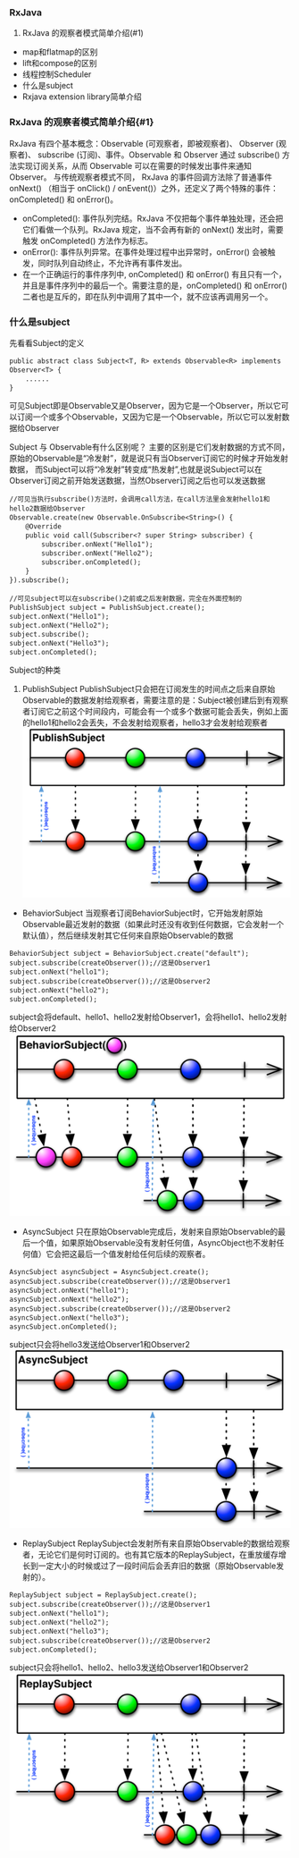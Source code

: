 ### RxJava
1. RxJava 的观察者模式简单介绍(#1)
*  map和flatmap的区别
*  lift和compose的区别
*  线程控制Scheduler
*  什么是subject
*  Rxjava extension library简单介绍

### RxJava 的观察者模式简单介绍{#1}
RxJava 有四个基本概念：Observable (可观察者，即被观察者)、 Observer (观察者)、 subscribe (订阅)、事件。Observable 和 Observer 通过 subscribe() 方法实现订阅关系，从而 Observable 可以在需要的时候发出事件来通知 Observer。
与传统观察者模式不同， RxJava 的事件回调方法除了普通事件 onNext() （相当于 onClick() / onEvent()）之外，还定义了两个特殊的事件：onCompleted() 和 onError()。
* onCompleted(): 事件队列完结。RxJava 不仅把每个事件单独处理，还会把它们看做一个队列。RxJava 规定，当不会再有新的 onNext() 发出时，需要触发 onCompleted() 方法作为标志。
* onError(): 事件队列异常。在事件处理过程中出异常时，onError() 会被触发，同时队列自动终止，不允许再有事件发出。
* 在一个正确运行的事件序列中, onCompleted() 和 onError() 有且只有一个，并且是事件序列中的最后一个。需要注意的是，onCompleted() 和 onError() 二者也是互斥的，即在队列中调用了其中一个，就不应该再调用另一个。


### 什么是subject
先看看Subject的定义
```
public abstract class Subject<T, R> extends Observable<R> implements Observer<T> {
    ......
}
```
可见Subject即是Observable又是Observer，因为它是一个Observer，所以它可以订阅一个或多个Observable，又因为它是一个Observable，所以它可以发射数据给Observer

Subject 与 Observable有什么区别呢？
主要的区别是它们发射数据的方式不同，原始的Observable是“冷发射”，就是说只有当Observer订阅它的时候才开始发射数据，
而Subject可以将“冷发射”转变成“热发射”,也就是说Subject可以在Observer订阅之前开始发送数据，当然Observer订阅之后也可以发送数据

```
//可见当执行subscribe()方法时，会调用call方法，在call方法里会发射hello1和hello2数据给Observer
Observable.create(new Observable.OnSubscribe<String>() {
    @Override
    public void call(Subscriber<? super String> subscriber) {
        subscriber.onNext("Hello1");
        subscriber.onNext("Hello2");
        subscriber.onCompleted();
    }
}).subscribe();

//可见subject可以在subscribe()之前或之后发射数据，完全在外面控制的
PublishSubject subject = PublishSubject.create();
subject.onNext("Hello1");
subject.onNext("Hello2");
subject.subscribe();
subject.onNext("Hello3");
subject.onCompleted();
```

Subject的种类
1. PublishSubject
PublishSubject只会把在订阅发生的时间点之后来自原始Observable的数据发射给观察者，需要注意的是：Subject被创建后到有观察者订阅它之前这个时间段内，可能会有一个或多个数据可能会丢失，例如上面的hello1和hello2会丢失，不会发射给观察者，hello3才会发射给观察者
![](images/S.PublishSubject.png)

* BehaviorSubject
当观察者订阅BehaviorSubject时，它开始发射原始Observable最近发射的数据（如果此时还没有收到任何数据，它会发射一个默认值），然后继续发射其它任何来自原始Observable的数据
```
BehaviorSubject subject = BehaviorSubject.create("default");
subject.subscribe(createObserver());//这是Observer1
subject.onNext("hello1");
subject.subscribe(createObserver());//这是Observer2
subject.onNext("hello2");
subject.onCompleted();
```
subject会将default、hello1、hello2发射给Observer1，会将hello1、hello2发射给Observer2
![](images/S.BehaviorSubject.png)

* AsyncSubject
只在原始Observable完成后，发射来自原始Observable的最后一个值，如果原始Observable没有发射任何值，AsyncObject也不发射任何值）它会把这最后一个值发射给任何后续的观察者。
```
AsyncSubject asyncSubject = AsyncSubject.create();
asyncSubject.subscribe(createObserver());//这是Observer1
asyncSubject.onNext("hello1");
asyncSubject.onNext("hello2");
asyncSubject.subscribe(createObserver());//这是Observer2
asyncSubject.onNext("hello3");
asyncSubject.onCompleted();
```
subject只会将hello3发送给Observer1和Observer2
![](images/S.AsyncSubject.png)

* ReplaySubject
ReplaySubject会发射所有来自原始Observable的数据给观察者，无论它们是何时订阅的。也有其它版本的ReplaySubject，在重放缓存增长到一定大小的时候或过了一段时间后会丢弃旧的数据（原始Observable发射的）。
```
ReplaySubject subject = ReplaySubject.create();
subject.subscribe(createObserver());//这是Observer1
subject.onNext("hello1");
subject.onNext("hello2");
subject.onNext("hello3");
subject.subscribe(createObserver());//这是Observer2
subject.onCompleted();
```
subject只会将hello1、hello2、hello3发送给Observer1和Observer2
![](images/S.ReplaySubject.png)




